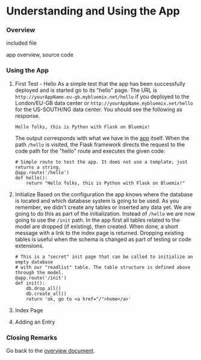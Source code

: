 # Understanding and Using the App


### Overview
included file

app overview, source code


### Using the App

1. First Test - Hello
   As a simple test that the app has been successfully deployed and is started go to its "hello" page. The URL is `http://yourAppName.eu-gb.mybluemix.net/hello` if you deployed to the London/EU-GB data center or `http://yourAppName.mybluemix.net/hello` for the US-SOUTH/NG data center. You should see the following as response.

   ```
   Hello folks, this is Python with Flask on Bluemix!
   ```
   
   The output corresponds with what we have in the [app](webclient/readapp.py) itself. When the path `/hello` is visited, the Flask framework directs the request to the code path for the "hello" route and executes the given code:

   ```
   # Simple route to test the app. It does not use a template, just returns a string.
   @app.route('/hello')
   def hello():
       return "Hello folks, this is Python with Flask on Bluemix!"
   ```


2. Initialize
   Based on the configuration the app knows where the database is located and which database system is going to be used. As you remember, we didn't create any tables or inserted any data yet. We are going to do this as part of the initialization. Instead of `/hello` we are now going to use the `/init` path. In the app first all tables related to the model are dropped (if existing), then created. When done, a short message with a link to the index page is returned. Dropping existing tables is useful when the schema is changed as part of testing or code extensions. 

   ```
   # This is a "secret" init page that can be called to initialize an empty database
   # with our "readlist" table. The table structure is defined above through the model.
   @app.route('/init')
   def init():
	   db.drop_all()
	   db.create_all()
	   return 'ok, go to <a href="/">home</a>'
   ```


3. Index Page

4. Adding an Entry

### Closing Remarks
Go back to the [overview document](README.md).
